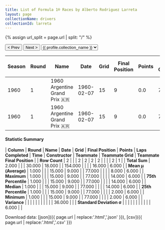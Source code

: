 ```yaml
---
title: List of Formula 1® Races by Alberto Rodriguez Larreta
layout: page
collectionName: drivers
collectionId: larreta
---
```


{% assign url_split = page.url | split: "/" %}
<div id="collection-navigation">
<button onclick="selector.options[selector.selectedIndex-1].value && (window.location = selector.options[selector.selectedIndex-1].value);">&lt; Prev</button>
<button onclick="selector.options[selector.selectedIndex+1].value && (window.location = selector.options[selector.selectedIndex+1].value);">Next &gt;</button>
<select id="selector" onchange="this.options[this.selectedIndex].value && (window.location = this.options[this.selectedIndex].value);">
  {% for collectionId in site.data[page.collectionName].refs %}
    {% if collectionId == page.collectionId %}
      {% assign selected = "selected" %}
    {% else %}
      {% assign selected = "" %}
    {% endif %}
    {% assign profile = site.data[page.collectionName][collectionId].profile %}
    <option value="/f1/{{ page.collectionName }}/{{ collectionId }}/{{ url_split[4] }}" {{ selected }}>{{ profile.collection_name }}</option>
  {% endfor %}
</select>
</div>

| Season | Round | Name | Date | Grid | Final Position | Points | Laps Completed | Time | Constructor | Teammate | Teammate Grid | Teammate Final Position |
|--|--|--|--|--|--|--|--|--|--|--|--|--|
| 1960 | 1 | 1960 Argentine Grand Prix 🇦🇷 | 1960-02-07 | 15 | 9 | 0.0 | 77 |   | Team Lotus 🇬🇧 | [Innes Ireland 🇬🇧](/f1/drivers/ireland) | 2 | 6 |
| 1960 | 1 | 1960 Argentine Grand Prix 🇦🇷 | 1960-02-07 | 15 | 9 | 0.0 | 77 |   | Team Lotus 🇬🇧 | [Alan Stacey 🇬🇧](/f1/drivers/stacey) | 14 | R |

#### Statistic Summary

| **Column** | **Round** | **Name** | **Date** | **Grid** | **Final Position** | **Points** | **Laps Completed** | **Time** | **Constructor** | **Teammate** | **Teammate Grid** | **Teammate Final Position** |
| **Row Count** | 2 |  |  | 2 | 2 | 2 | 2 |  |  |  | 2 | 1 |
| **Total Sum** | 2.000 |  |  | 30.000 | 18.000 |  | 154.000 |  |  |  | 16.000 | 6.000 |
| **Mean μ (Average)** | 1.000 |  |  | 15.000 | 9.000 |  | 77.000 |  |  |  | 8.000 | 6.000 |
| **Maximum** | 1.000 |  |  | 15.000 | 9.000 |  | 77.000 |  |  |  | 14.000 | 6.000 |
| **75th Percentile** | 1.000 |  |  | 15.000 | 9.000 |  | 77.000 |  |  |  | 14.000 | 6.000 |
| **Median** | 1.000 |  |  | 15.000 | 9.000 |  | 77.000 |  |  |  | 14.000 | 6.000 |
| **25th Percentile** | 1.000 |  |  | 15.000 | 9.000 |  | 77.000 |  |  |  | 2.000 | 6.000 |
| **Minimum** | 1.000 |  |  | 15.000 | 9.000 |  | 77.000 |  |  |  | 2.000 | 6.000 |
| **Variance** |  |  |  |  |  |  |  |  |  |  | 36.000 |  |
| **Standard Deviation σ** |  |  |  |  |  |  |  |  |  |  | 6.000 |  |

Download data: [json]({{ page.url | replace:'.html','.json' }}), [csv]({{ page.url | replace:'.html','.csv' }})
